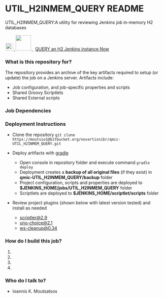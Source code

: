 # UTIL_H2INMEM_QUERY README #
UTIL_H2INMEM_QUERY:A utility for reviewing Jenkins job in-memory H2 databases
<div class="task">
  <a href="/job/DataSet_Review/build?delay=0sec">
  <img height="24" style="margin: 2px;" alt="" width="24" src="/static/41110db1/images/24x24/clock.png">
    <img height="50" style="margin: 2px;" id="nonclustered_index_scan_32x" alt="" src="/userContent/images/table_header.png" title="Review a CSV File" xmlns="">
  </a>&nbsp;
  <a href="/job/UTIL_H2INMEM_QUERY/build?delay=0sec">QUERY an H2 Jenkins instance Now</a>
</div>


### What is this repository for? ###

The repository provides an archive of the key artifacts required to setup (or update) the job on a Jenkins server. Artifacts include:

* Job configuration, and job-specific properties and scripts
* Shared Groovy Scriptlets
* Shared External scripts

### Job Dependencies ###

### Deployment Instructions ###

* Clone the repository ```git clone https://moutsio1@bitbucket.org/novartisnibr/qmic-UTIL_H2INMEM_QUERY.git```
* Deploy artifacts with [gradle](https://gradle.org/)
	* Open console in repository folder and execute command ```gradle deploy```
	* Deployment creates a **backup of all original files** (if they exist) in **qmic-UTIL_H2INMEM_QUERY/backup** folder
	* Project configuration, scripts and properties are deployed to **$JENKINS_HOME/jobs/UTIL_H2INMEM_QUERY** folder
	* Scriptlets are deployed to **$JENKINS_HOME/scriptlet/scripts** folder

* Review project plugins (shown below with latest version tested) and install as needed
 	* scriptler@2.9
  	* uno-choice@2.1
  	* ws-cleanup@0.34
 

### How do I build this job? ###

1. 
2. 
3. 
4. 


### Who do I talk to? ###

* Ioannis K. Moutsatsos

